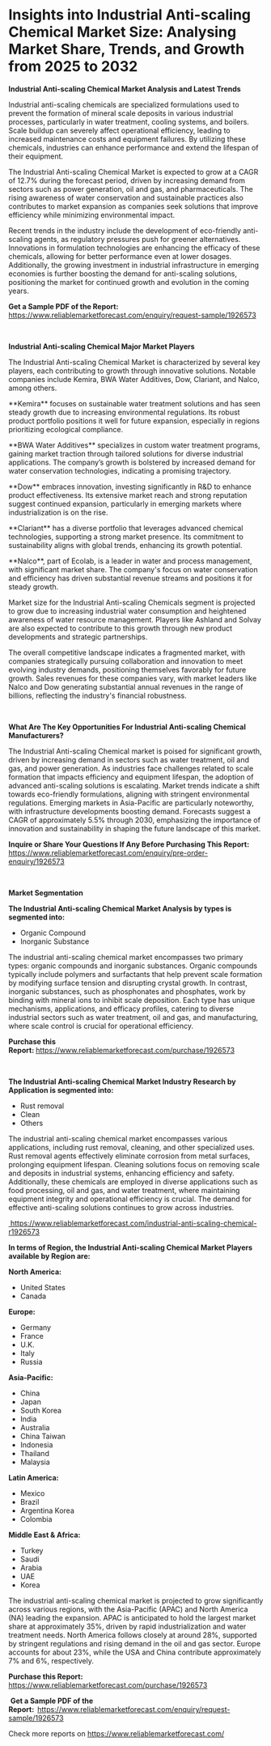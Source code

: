 <p><h1>Insights into Industrial Anti-scaling Chemical Market Size: Analysing Market Share, Trends, and Growth from 2025 to 2032</h1></p><p><strong>Industrial Anti-scaling Chemical Market Analysis and Latest Trends</strong></p>
<p><p>Industrial anti-scaling chemicals are specialized formulations used to prevent the formation of mineral scale deposits in various industrial processes, particularly in water treatment, cooling systems, and boilers. Scale buildup can severely affect operational efficiency, leading to increased maintenance costs and equipment failures. By utilizing these chemicals, industries can enhance performance and extend the lifespan of their equipment.</p><p>The Industrial Anti-scaling Chemical Market is expected to grow at a CAGR of 12.7% during the forecast period, driven by increasing demand from sectors such as power generation, oil and gas, and pharmaceuticals. The rising awareness of water conservation and sustainable practices also contributes to market expansion as companies seek solutions that improve efficiency while minimizing environmental impact.</p><p>Recent trends in the industry include the development of eco-friendly anti-scaling agents, as regulatory pressures push for greener alternatives. Innovations in formulation technologies are enhancing the efficacy of these chemicals, allowing for better performance even at lower dosages. Additionally, the growing investment in industrial infrastructure in emerging economies is further boosting the demand for anti-scaling solutions, positioning the market for continued growth and evolution in the coming years.</p></p>
<p><strong>Get a Sample PDF of the Report:&nbsp;</strong> <a href="https://www.reliablemarketforecast.com/enquiry/request-sample/1926573?utm_campaign=1134&utm_medium=2&utm_source=Github&utm_content=ia&utm_term=15012025&utm_id=industrial-anti-scaling-chemical">https://www.reliablemarketforecast.com/enquiry/request-sample/1926573</a></p>
<p>&nbsp;</p>
<p><strong>Industrial Anti-scaling Chemical Major Market Players</strong></p>
<p><p>The Industrial Anti-scaling Chemical Market is characterized by several key players, each contributing to growth through innovative solutions. Notable companies include Kemira, BWA Water Additives, Dow, Clariant, and Nalco, among others.</p><p>**Kemira** focuses on sustainable water treatment solutions and has seen steady growth due to increasing environmental regulations. Its robust product portfolio positions it well for future expansion, especially in regions prioritizing ecological compliance.</p><p>**BWA Water Additives** specializes in custom water treatment programs, gaining market traction through tailored solutions for diverse industrial applications. The company’s growth is bolstered by increased demand for water conservation technologies, indicating a promising trajectory.</p><p>**Dow** embraces innovation, investing significantly in R&D to enhance product effectiveness. Its extensive market reach and strong reputation suggest continued expansion, particularly in emerging markets where industrialization is on the rise.</p><p>**Clariant** has a diverse portfolio that leverages advanced chemical technologies, supporting a strong market presence. Its commitment to sustainability aligns with global trends, enhancing its growth potential.</p><p>**Nalco**, part of Ecolab, is a leader in water and process management, with significant market share. The company's focus on water conservation and efficiency has driven substantial revenue streams and positions it for steady growth.</p><p>Market size for the Industrial Anti-scaling Chemicals segment is projected to grow due to increasing industrial water consumption and heightened awareness of water resource management. Players like Ashland and Solvay are also expected to contribute to this growth through new product developments and strategic partnerships.</p><p>The overall competitive landscape indicates a fragmented market, with companies strategically pursuing collaboration and innovation to meet evolving industry demands, positioning themselves favorably for future growth. Sales revenues for these companies vary, with market leaders like Nalco and Dow generating substantial annual revenues in the range of billions, reflecting the industry's financial robustness.</p></p>
<p>&nbsp;</p>
<p><strong>What Are The Key Opportunities For Industrial Anti-scaling Chemical Manufacturers?</strong></p>
<p><p>The Industrial Anti-scaling Chemical market is poised for significant growth, driven by increasing demand in sectors such as water treatment, oil and gas, and power generation. As industries face challenges related to scale formation that impacts efficiency and equipment lifespan, the adoption of advanced anti-scaling solutions is escalating. Market trends indicate a shift towards eco-friendly formulations, aligning with stringent environmental regulations. Emerging markets in Asia-Pacific are particularly noteworthy, with infrastructure developments boosting demand. Forecasts suggest a CAGR of approximately 5.5% through 2030, emphasizing the importance of innovation and sustainability in shaping the future landscape of this market.</p></p>
<p><strong>Inquire or Share Your Questions If Any Before Purchasing This Report:</strong> <a href="https://www.reliablemarketforecast.com/enquiry/pre-order-enquiry/1926573?utm_campaign=1134&utm_medium=2&utm_source=Github&utm_content=ia&utm_term=15012025&utm_id=industrial-anti-scaling-chemical">https://www.reliablemarketforecast.com/enquiry/pre-order-enquiry/1926573</a></p>
<p>&nbsp;</p>
<p><strong>Market Segmentation</strong></p>
<p><strong>The Industrial Anti-scaling Chemical Market Analysis by types is segmented into:</strong></p>
<p><ul><li>Organic Compound</li><li>Inorganic Substance</li></ul></p>
<p><p>The industrial anti-scaling chemical market encompasses two primary types: organic compounds and inorganic substances. Organic compounds typically include polymers and surfactants that help prevent scale formation by modifying surface tension and disrupting crystal growth. In contrast, inorganic substances, such as phosphonates and phosphates, work by binding with mineral ions to inhibit scale deposition. Each type has unique mechanisms, applications, and efficacy profiles, catering to diverse industrial sectors such as water treatment, oil and gas, and manufacturing, where scale control is crucial for operational efficiency.</p></p>
<p><strong>Purchase this Report:&nbsp;</strong><a href="https://www.reliablemarketforecast.com/purchase/1926573?utm_campaign=1134&utm_medium=2&utm_source=Github&utm_content=ia&utm_term=15012025&utm_id=industrial-anti-scaling-chemical">https://www.reliablemarketforecast.com/purchase/1926573</a></p>
<p>&nbsp;</p>
<p><strong>The Industrial Anti-scaling Chemical Market Industry Research by Application is segmented into:</strong></p>
<p><ul><li>Rust removal</li><li>Clean</li><li>Others</li></ul></p>
<p><p>The industrial anti-scaling chemical market encompasses various applications, including rust removal, cleaning, and other specialized uses. Rust removal agents effectively eliminate corrosion from metal surfaces, prolonging equipment lifespan. Cleaning solutions focus on removing scale and deposits in industrial systems, enhancing efficiency and safety. Additionally, these chemicals are employed in diverse applications such as food processing, oil and gas, and water treatment, where maintaining equipment integrity and operational efficiency is crucial. The demand for effective anti-scaling solutions continues to grow across industries.</p></p>
<p><a href="https://www.reliablemarketforecast.com/industrial-anti-scaling-chemical-r1926573?utm_campaign=1134&utm_medium=2&utm_source=Github&utm_content=ia&utm_term=15012025&utm_id=industrial-anti-scaling-chemical">&nbsp;https://www.reliablemarketforecast.com/industrial-anti-scaling-chemical-r1926573</a></p>
<p><strong>In terms of Region, the Industrial Anti-scaling Chemical Market Players available by Region are:</strong></p>
<p>
    <p> <strong> North America: </strong>
        <ul>
            <li>United States</li>
            <li>Canada</li>
        </ul>
        </p> 
    <p> <strong> Europe: </strong>
        <ul>
            <li>Germany</li>
            <li>France</li>
            <li>U.K.</li>
            <li>Italy</li>
            <li>Russia</li>
        </ul>
        </p> 
    <p> <strong> Asia-Pacific: </strong>
        <ul>
            <li>China</li>
            <li>Japan</li>
            <li>South Korea</li>
            <li>India</li>
            <li>Australia</li>
            <li>China Taiwan</li>
            <li>Indonesia</li>
            <li>Thailand</li>
            <li>Malaysia</li>
        </ul>
        </p> 
    <p> <strong> Latin America: </strong>
        <ul>
            <li>Mexico</li>
            <li>Brazil</li>
            <li>Argentina Korea</li>
            <li>Colombia</li>
        </ul>
        </p> 
    <p> <strong> Middle East & Africa: </strong>
        <ul>
            <li>Turkey</li>
            <li>Saudi</li>
            <li>Arabia</li>
            <li>UAE</li>
            <li>Korea</li>
        </ul>
    </p>
    </p>
<p><p>The industrial anti-scaling chemical market is projected to grow significantly across various regions, with the Asia-Pacific (APAC) and North America (NA) leading the expansion. APAC is anticipated to hold the largest market share at approximately 35%, driven by rapid industrialization and water treatment needs. North America follows closely at around 28%, supported by stringent regulations and rising demand in the oil and gas sector. Europe accounts for about 23%, while the USA and China contribute approximately 7% and 6%, respectively.</p></p>
<p><strong>Purchase this Report: </strong><a href="https://www.reliablemarketforecast.com/purchase/1926573?utm_campaign=1134&utm_medium=2&utm_source=Github&utm_content=ia&utm_term=15012025&utm_id=industrial-anti-scaling-chemical">https://www.reliablemarketforecast.com/purchase/1926573</a></p>
<p>&nbsp;<strong>Get a Sample PDF of the Report:&nbsp;&nbsp;</strong><a href="https://www.reliablemarketforecast.com/enquiry/request-sample/1926573?utm_campaign=1134&utm_medium=2&utm_source=Github&utm_content=ia&utm_term=15012025&utm_id=industrial-anti-scaling-chemical">https://www.reliablemarketforecast.com/enquiry/request-sample/1926573</a></p>
<p><strong></strong></p>
<p>Check more reports on <a href="https://www.reliablemarketforecast.com/?utm_campaign=1134&utm_medium=2&utm_source=Github&utm_content=ia&utm_term=15012025&utm_id=industrial-anti-scaling-chemical">https://www.reliablemarketforecast.com/</a></p>